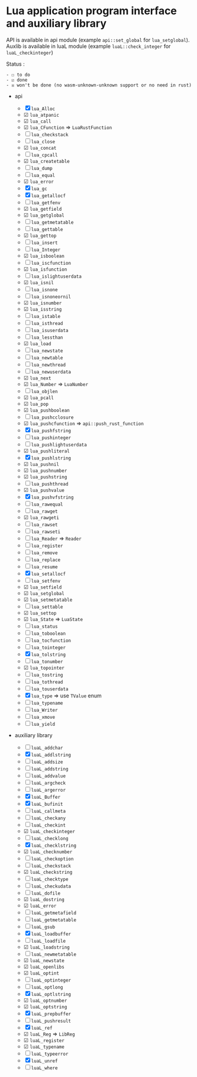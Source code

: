 # Lua application program interface and auxiliary library

API is available in api module (example `api::set_global` for `lua_setglobal`).
Auxlib is available in luaL module (example `luaL::check_integer` for `luaL_checkinteger`)

Status :

    - ☐ to do
    - ☑ done
    - ☒ won't be done (no wasm-unknown-unknown support or no need in rust)

- api
    - ☒ `lua_Alloc`
    - ☑ `lua_atpanic`
    - ☑ `lua_call`
    - ☑ `lua_CFunction` => `LuaRustFunction`
    - ☐ `lua_checkstack`
    - ☐ `lua_close`
    - ☑ `lua_concat`
    - ☐ `lua_cpcall`
    - ☑ `lua_createtable`
    - ☐ `lua_dump`
    - ☐ `lua_equal`
    - ☑ `lua_error`
    - ☒ `lua_gc`
    - ☒ `lua_getallocf`
    - ☐ `lua_getfenv`
    - ☑ `lua_getfield`
    - ☑ `lua_getglobal`
    - ☐ `lua_getmetatable`
    - ☐ `lua_gettable`
    - ☑ `lua_gettop`
    - ☐ `lua_insert`
    - ☐ `lua_Integer`
    - ☑ `lua_isboolean`
    - ☐ `lua_iscfunction`
    - ☑ `lua_isfunction`
    - ☐ `lua_islightuserdata`
    - ☑ `lua_isnil`
    - ☐ `lua_isnone`
    - ☐ `lua_isnoneornil`
    - ☑ `lua_isnumber`
    - ☑ `lua_isstring`
    - ☐ `lua_istable`
    - ☐ `lua_isthread`
    - ☐ `lua_isuserdata`
    - ☐ `lua_lessthan`
    - ☑ `lua_load`
    - ☐ `lua_newstate`
    - ☐ `lua_newtable`
    - ☐ `lua_newthread`
    - ☐ `lua_newuserdata`
    - ☑ `lua_next`
    - ☑ `lua_Number` => `LuaNumber`
    - ☐ `lua_objlen`
    - ☑ `lua_pcall`
    - ☑ `lua_pop`
    - ☑ `lua_pushboolean`
    - ☐ `lua_pushcclosure`
    - ☑ `lua_pushcfunction` => `api::push_rust_function`
    - ☒ `lua_pushfstring`
    - ☐ `lua_pushinteger`
    - ☐ `lua_pushlightuserdata`
    - ☑ `lua_pushliteral`
    - ☒ `lua_pushlstring`
    - ☑ `lua_pushnil`
    - ☑ `lua_pushnumber`
    - ☑ `lua_pushstring`
    - ☐ `lua_pushthread`
    - ☑ `lua_pushvalue`
    - ☒ `lua_pushvfstring`
    - ☐ `lua_rawequal`
    - ☐ `lua_rawget`
    - ☑ `lua_rawgeti`
    - ☐ `lua_rawset`
    - ☐ `lua_rawseti`
    - ☐ `lua_Reader` => `Reader`
    - ☐ `lua_register`
    - ☐ `lua_remove`
    - ☐ `lua_replace`
    - ☐ `lua_resume`
    - ☒ `lua_setallocf`
    - ☐ `lua_setfenv`
    - ☑ `lua_setfield`
    - ☑ `lua_setglobal`
    - ☑ `lua_setmetatable`
    - ☐ `lua_settable`
    - ☑ `lua_settop`
    - ☑ `lua_State` => `LuaState`
    - ☐ `lua_status`
    - ☐ `lua_toboolean`
    - ☐ `lua_tocfunction`
    - ☐ `lua_tointeger`
    - ☒ `lua_tolstring`
    - ☐ `lua_tonumber`
    - ☑ `lua_topointer`
    - ☐ `lua_tostring`
    - ☐ `lua_tothread`
    - ☐ `lua_touserdata`
    - ☒ `lua_type` => use `TValue` enum
    - ☐ `lua_typename`
    - ☐ `lua_Writer`
    - ☐ `lua_xmove`
    - ☐ `lua_yield`

- auxiliary library
    - ☐ `luaL_addchar`
    - ☒ `luaL_addlstring`
    - ☐ `luaL_addsize`
    - ☐ `luaL_addstring`
    - ☐ `luaL_addvalue`
    - ☐ `luaL_argcheck`
    - ☐ `luaL_argerror`
    - ☒ `luaL_Buffer`
    - ☒ `luaL_bufinit`
    - ☐ `luaL_callmeta`
    - ☐ `luaL_checkany`
    - ☐ `luaL_checkint`
    - ☑ `luaL_checkinteger`
    - ☐ `luaL_checklong`
    - ☒ `luaL_checklstring`
    - ☑ `luaL_checknumber`
    - ☐ `luaL_checkoption`
    - ☐ `luaL_checkstack`
    - ☑ `luaL_checkstring`
    - ☐ `luaL_checktype`
    - ☐ `luaL_checkudata`
    - ☐ `luaL_dofile`
    - ☑ `luaL_dostring`
    - ☑ `luaL_error`
    - ☐ `luaL_getmetafield`
    - ☐ `luaL_getmetatable`
    - ☐ `luaL_gsub`
    - ☒ `luaL_loadbuffer`
    - ☐ `luaL_loadfile`
    - ☑ `luaL_loadstring`
    - ☐ `luaL_newmetatable`
    - ☑ `luaL_newstate`
    - ☑ `luaL_openlibs`
    - ☑ `luaL_optint`
    - ☐ `luaL_optinteger`
    - ☐ `luaL_optlong`
    - ☒ `luaL_optlstring`
    - ☑ `luaL_optnumber`
    - ☑ `luaL_optstring`
    - ☒ `luaL_prepbuffer`
    - ☐ `luaL_pushresult`
    - ☒ `luaL_ref`
    - ☑ `luaL_Reg` => `LibReg`
    - ☑ `luaL_register`
    - ☑ `luaL_typename`
    - ☐ `luaL_typeerror`
    - ☒ `luaL_unref`
    - ☐ `luaL_where`
